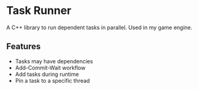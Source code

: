 # Task Runner

A C++ library to run dependent tasks in parallel. Used in my game engine.

## Features

- Tasks may have dependencies
- Add-Commit-Wait workflow
- Add tasks during runtime
- Pin a task to a specific thread
